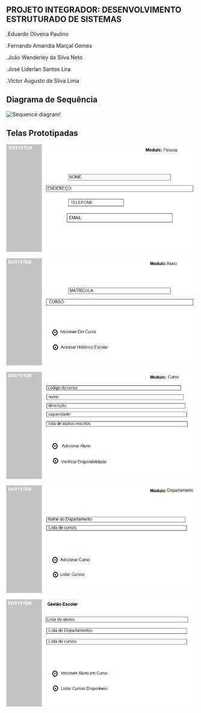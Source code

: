 ## PROJETO INTEGRADOR: DESENVOLVIMENTO ESTRUTURADO DE SISTEMAS


.Eduardo Oliveira Paulino

.Fernando Amandia Marçal Gomes

.João Wanderley da Silva Neto

.José Liderlan Santos Lira

.Victor Augusto da Silva Lima


## Diagrama de Sequência

![Sequence diagram!](/sequence.jpeg "sequence diagram image")

## Telas Prototipadas

![Screen by system!](/system1.png "system1 by system")

![Screen by system!](/system2.png "system2 by system")

![Screen by system!](/system3.png "system3 by system")

![Screen by system!](/system4.png "system4 by system")

![Screen by system!](/system5.png "system5 by system")
